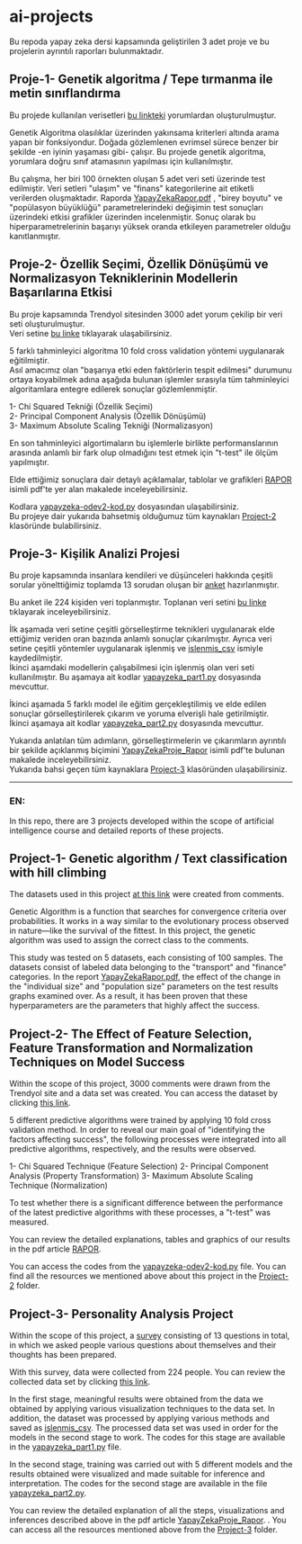 # ai-projects
Bu repoda yapay zeka dersi kapsamında geliştirilen 3 adet proje ve bu projelerin ayrıntılı raporları bulunmaktadır.  


## Proje-1- Genetik algoritma / Tepe tırmanma ile metin sınıflandırma 
Bu projede kullanılan verisetleri [bu linkteki](https://www.kaggle.com/datasets/savasy/multiclass-classification-data-for-turkish-tc32) yorumlardan oluşturulmuştur. 

Genetik Algoritma olasılıklar üzerinden yakınsama kriterleri altında arama yapan bir fonksiyondur. Doğada gözlemlenen evrimsel sürece benzer bir şekilde -en iyinin yaşaması gibi- çalışır. Bu projede genetik algoritma, yorumlara doğru sınıf atamasının yapılması için kullanılmıştır.

Bu çalışma, her biri 100 örnekten oluşan 5 adet veri seti üzerinde test edilmiştir. Veri setleri "ulaşım" ve "finans" kategorilerine ait etiketli verilerden oluşmaktadır. Raporda [YapayZekaRapor.pdf](https://github.com/colakzeyn/ai-projects/blob/main/Project-1/YapayZekaRapor.pdf) , "birey boyutu" ve "popülasyon büyüklüğü" parametrelerindeki değişimin test sonuçları üzerindeki etkisi grafikler üzerinden incelenmiştir. Sonuç olarak bu hiperparametrelerinin başarıyı yüksek oranda etkileyen parametreler olduğu kanıtlanmıştır. 

## Proje-2- Özellik Seçimi, Özellik Dönüşümü ve Normalizasyon Tekniklerinin Modellerin Başarılarına Etkisi
Bu proje kapsamında Trendyol sitesinden 3000 adet yorum çekilip bir veri seti oluşturulmuştur.  
Veri setine [bu linke](https://github.com/elifayanoglu/ai-projects/blob/main/Project-2/veri_3000.csv) tıklayarak ulaşabilirsiniz.  

5 farklı tahminleyici algoritma 10 fold cross validation yöntemi uygulanarak eğitilmiştir.   
Asıl amacımız olan "başarıya etki eden faktörlerin tespit edilmesi" durumunu ortaya koyabilmek adına aşağıda bulunan işlemler sırasıyla tüm tahminleyici algoritamlara entegre edilerek sonuçlar gözlemlenmiştir.  

1- Chi Squared Tekniği (Özellik Seçimi)  
2- Principal Component Analysis (Özellik Dönüşümü)  
3- Maximum Absolute Scaling Tekniği (Normalizasyon)  
  
En son tahminleyici algortimaların bu işlemlerle birlikte performanslarının arasında anlamlı bir fark olup olmadığını test etmek için "t-test" ile ölçüm yapılmıştır.  
  
Elde ettiğimiz sonuçlara dair detaylı açıklamalar, tablolar ve grafikleri [RAPOR](https://github.com/elifayanoglu/ai-projects/blob/main/Project-2/RAPOR.pdf) isimli pdf'te yer alan makalede inceleyebilirsiniz.  
  
Kodlara [yapayzeka-odev2-kod.py](https://github.com/elifayanoglu/ai-projects/blob/main/Project-2/Kod/yapayzeka-odev2-kod.py) dosyasından ulaşabilirsiniz.  
Bu projeye dair yukarıda bahsetmiş olduğumuz tüm kaynakları [Project-2](https://github.com/elifayanoglu/ai-projects/tree/main/Project-2) klasöründe bulabilirsiniz.


## Proje-3- Kişilik Analizi Projesi 
Bu proje kapsamında insanlara kendileri ve düşünceleri hakkında çeşitli sorular yönelttiğimiz toplamda 13 sorudan oluşan bir [anket](https://github.com/elifayanoglu/ai-projects/blob/main/Project-3/Kodlar%20ve%20veriseti/Ki%C5%9Filik%20Anketi%20.pdf) hazırlanmıştır.  
  
Bu anket ile 224 kişiden veri toplanmıştır. Toplanan veri setini [bu linke](https://github.com/elifayanoglu/ai-projects/blob/main/Project-3/Kodlar%20ve%20veriseti/kisilik_testi.csv) tıklayarak inceleyebilirsiniz.  
  
İlk aşamada veri setine çeşitli görselleştirme teknikleri uygulanarak elde ettiğimiz veriden oran bazında anlamlı sonuçlar çıkarılmıştır. Ayrıca veri setine çeşitli yöntemler uygulanarak işlenmiş ve [islenmis_csv](https://github.com/elifayanoglu/ai-projects/blob/main/Project-3/Kodlar%20ve%20veriseti/islenmis_csv.csv) ismiyle kaydedilmiştir.   
İkinci aşamdaki modellerin çalışabilmesi için işlenmiş olan veri seti kullanılmıştır. Bu aşamaya ait kodlar [yapayzeka_part1.py](https://github.com/elifayanoglu/ai-projects/blob/main/Project-3/Kodlar%20ve%20veriseti/yapayzeka_part1.py) dosyasında mevcuttur.  
  
İkinci aşamada 5 farklı model ile eğitim gerçekleştilimiş ve elde edilen sonuçlar görselleştirilerek çıkarım ve yoruma elverişli hale getirilmiştir.  
İkinci aşamaya ait kodlar [yapayzeka_part2.py](https://github.com/elifayanoglu/ai-projects/blob/main/Project-3/Kodlar%20ve%20veriseti/yapayzeka_part2.py) dosyasında mevcuttur.  
  
Yukarıda anlatılan tüm adımların, görselleştirmelerin  ve çıkarımların ayrıntılı bir şekilde açıklanmış biçimini [YapayZekaProje_Rapor](https://github.com/elifayanoglu/ai-projects/blob/main/Project-3/YapayZekaProje_Rapor.pdf) isimli pdf'te bulunan makalede inceleyebilirsiniz.  
Yukarıda bahsi geçen tüm kaynaklara [Project-3](https://github.com/elifayanoglu/ai-projects/tree/main/Project-3) klasöründen ulaşabilirsiniz.  
  


----
### EN:
In this repo, there are 3 projects developed within the scope of artificial intelligence course and detailed reports of these projects.

## Project-1- Genetic algorithm / Text classification with hill climbing
The datasets used in this project [at this link](https://www.kaggle.com/datasets/savasy/multiclass-classification-data-for-turkish-tc32) were created from comments.

Genetic Algorithm is a function that searches for convergence criteria over probabilities. It works in a way similar to the evolutionary process observed in nature—like the survival of the fittest. In this project, the genetic algorithm was used to assign the correct class to the comments.

This study was tested on 5 datasets, each consisting of 100 samples. The datasets consist of labeled data belonging to the "transport" and "finance" categories. In the report [YapayZekaRapor.pdf](https://github.com/colakzeyn/ai-projects/blob/main/Project-1/YapayZekaRapor.pdf), the effect of the change in the "individual size" and "population size" parameters on the test results graphs examined over. As a result, it has been proven that these hyperparameters are the parameters that highly affect the success.

## Project-2- The Effect of Feature Selection, Feature Transformation and Normalization Techniques on Model Success
Within the scope of this project, 3000 comments were drawn from the Trendyol site and a data set was created.
You can access the dataset by clicking [this link](https://github.com/elifayanoglu/ai-projects/blob/main/Project-2/veri_3000.csv).

5 different predictive algorithms were trained by applying 10 fold cross validation method.
In order to reveal our main goal of "identifying the factors affecting success", the following processes were integrated into all predictive algorithms, respectively, and the results were observed.

1- Chi Squared Technique (Feature Selection)
2- Principal Component Analysis (Property Transformation)
3- Maximum Absolute Scaling Technique (Normalization)
  
To test whether there is a significant difference between the performance of the latest predictive algorithms with these processes, a "t-test" was measured.
  
You can review the detailed explanations, tables and graphics of our results in the pdf article [RAPOR](https://github.com/elifayanoglu/ai-projects/blob/main/Project-2/RAPOR.pdf).
  
You can access the codes from the [yapayzeka-odev2-kod.py](https://github.com/elifayanoglu/ai-projects/blob/main/Project-2/Kod/yapayzeka-odev2-kod.py) file.
You can find all the resources we mentioned above about this project in the [Project-2](https://github.com/elifayanoglu/ai-projects/tree/main/Project-2) folder.


## Project-3- Personality Analysis Project
Within the scope of this project, a [survey](https://github.com/elifayanoglu/ai-projects/blob/main/Project-3/Kodlar%20ve%20veriseti/Ki%C5%9Filik%20Anketi%20.pdf) consisting of 13 questions in total, in which we asked people various questions about themselves and their thoughts has been prepared.
  
With this survey, data were collected from 224 people. You can review the collected data set by clicking [this link](https://github.com/elifayanoglu/ai-projects/blob/main/Project-3/Kodlar%20ve%20veriseti/kisilik_testi.csv).
  
In the first stage, meaningful results were obtained from the data we obtained by applying various visualization techniques to the data set. In addition, the dataset was processed by applying various methods and saved as [islenmis_csv](https://github.com/elifayanoglu/ai-projects/blob/main/Project-3/Kodlar%20ve%20data/processed_csv.csv).
The processed data set was used in order for the models in the second stage to work. The codes for this stage are available in the [yapayzeka_part1.py](https://github.com/elifayanoglu/ai-projects/blob/main/Project-3/Kodlar%20ve%20data/yapayzeka_part1.py) file.
  
In the second stage, training was carried out with 5 different models and the results obtained were visualized and made suitable for inference and interpretation.
The codes for the second stage are available in the file [yapayzeka_part2.py](https://github.com/elifayanoglu/ai-projects/blob/main/Project-3/Codes%20ve%20data/yapayzeka_part2.py).
  
You can review the detailed explanation of all the steps, visualizations and inferences described above in the pdf article [YapayZekaProje_Rapor](https://github.com/elifayanoglu/ai-projects/blob/main/Project-3/YapayZekaProje_Rapor.pdf). .
You can access all the resources mentioned above from the [Project-3](https://github.com/elifayanoglu/ai-projects/tree/main/Project-3) folder.
